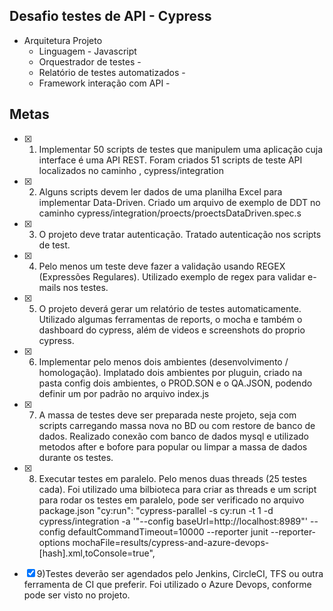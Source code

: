 ## Desafio testes de API - Cypress

- Arquitetura Projeto
	- Linguagem		- Javascript
	- Orquestrador de testes - 
	- Relatório de testes automatizados - 
	- Framework interação com API - 

## Metas

- [x]	1) Implementar 50 scripts de testes que manipulem uma aplicação cuja interface é uma API REST. 
				Foram criados 51 scripts de teste API localizados no caminho , cypress/integration

- [x]	2) Alguns scripts devem ler dados de uma planilha Excel para implementar Data-Driven.
				Criado um arquivo de exemplo de DDT no caminho cypress/integration/proects/proectsDataDriven.spec.s

- [x]	3) O projeto deve tratar autenticação.
				Tratado autenticação nos scripts de test.

- [x]	4) Pelo menos um teste deve fazer a validação usando REGEX (Expressões Regulares).
				Utilizado exemplo de regex para validar e-mails nos testes.

- [x]	5) O projeto deverá gerar um relatório de testes automaticamente.
				Utilizado algumas ferramentas de reports, o mocha e também o dashboard do cypress, além de videos e screenshots do proprio cypress.

- [x]	6) Implementar pelo menos dois ambientes (desenvolvimento / homologação).
				Implatado dois ambientes por pluguin, criado na pasta config dois ambientes, o PROD.SON e o QA.JSON, podendo definir um por padrão no arquivo index.js

- [x]	7) A massa de testes deve ser preparada neste projeto, seja com scripts carregando massa nova no BD ou com restore de banco de dados.
				Realizado conexão com banco de dados mysql e utilizado metodos after e bofore para popular ou limpar a massa de dados durante os testes.

- [x]	8) Executar testes em paralelo. Pelo menos duas threads (25 testes cada).
				Foi utilizado uma bilbioteca para criar as threads e um script para rodar os testes em paralelo, pode ser verificado no arquivo package.json
				"cy:run": "cypress-parallel -s cy:run -t 1 -d cypress/integration -a '\"--config baseUrl=http://localhost:8989\"' --config defaultCommandTimeout=10000 --reporter junit --reporter-options mochaFile=results/cypress-and-azure-devops-[hash].xml,toConsole=true",

- [x]	9)Testes deverão ser agendados pelo Jenkins, CircleCI, TFS ou outra ferramenta de CI que preferir.
				Foi utilizado o Azure Devops, conforme pode ser visto no projeto.